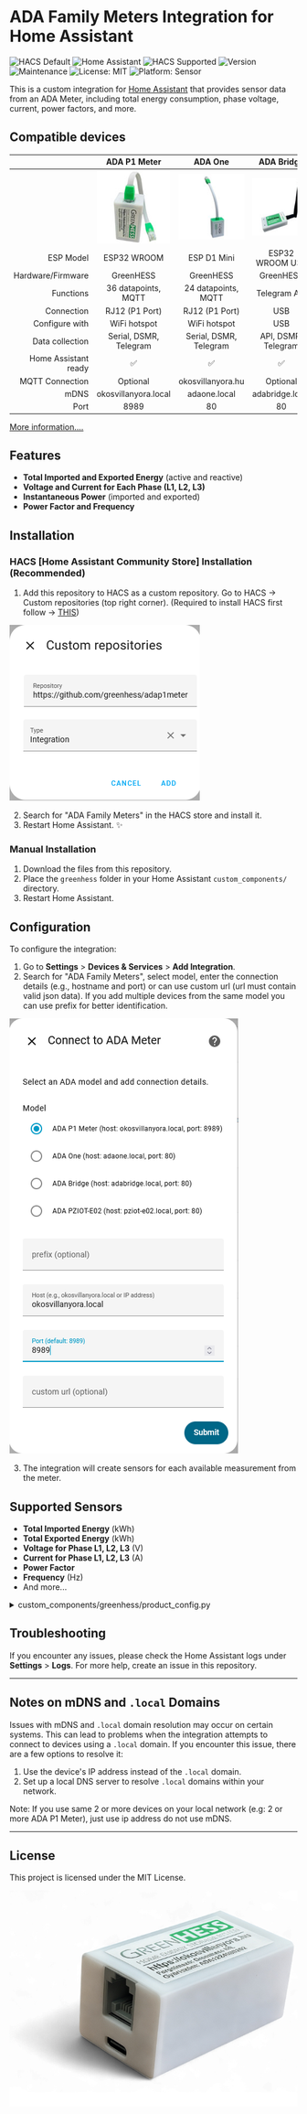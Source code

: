 # ADA Family Meters Integration for Home Assistant

![HACS Default](https://img.shields.io/badge/HACS-Default-orange.svg?style=flat-square)
![Home Assistant](https://img.shields.io/badge/Supports-Home%20Assistant-blue?style=flat-square)
![HACS Supported](https://img.shields.io/badge/HACS-Supported-41BDF5?style=flat-square)
![Version](https://img.shields.io/badge/dynamic/json?url=https://raw.githubusercontent.com/lewfpv/adap1meter/main/custom_components/greenhess/manifest.json&query=$.version&label=version&color=blue)
![Maintenance](https://img.shields.io/badge/Maintained%3F-yes-green?style=flat-square)
![License: MIT](https://img.shields.io/badge/License-MIT-yellow.svg?style=flat-square)
![Platform: Sensor](https://img.shields.io/badge/Platform-Sensor-lightgrey?style=flat-square)

This is a custom integration for [Home Assistant](https://www.home-assistant.io/) that provides sensor data from an ADA Meter, including total energy consumption, phase voltage, current, power factors, and more.

## Compatible devices

|						|**ADA P1 Meter**		|**ADA One**			|**ADA Bridge**			|**ADA PZIOT-E02**		|
|----------------------:|:---------------------:|:---------------------:|:---------------------:|:---------------------:|
|						|![](images/0.jpg)		|![](images/1.jpg)		|![](images/3.jpg)		|![](images/4.jpg)		|
|ESP Model				|ESP32 WROOM			|ESP D1 Mini			|ESP32 WROOM U32		|ESP8266EX				|
|Hardware/Firmware		|GreenHESS				|GreenHESS				|GreenHESS				|Peacefair/GreenHESS	|
|Functions				|36 datapoints, MQTT	|24 datapoints, MQTT	|Telegram API			|6 datapoints, MQTT 	|
|Connection				|RJ12 (P1 Port)			|RJ12 (P1 Port)			|USB					|DIN					|
|Configure with			|WiFi hotspot			|WiFi hotspot			|USB					|WiFi hotspot			|
|Data collection		|Serial, DSMR, Telegram	|Serial, DSMR, Telegram	|API, DSMR, Telegram	|Modbus					|
|Home Assistant ready	|✅						|✅						|✅						|✅						|
|MQTT Connection		|Optional				|okosvillanyora.hu		|Optional				|okosvillanyora.hu		|
|mDNS					|okosvillanyora.local 	|adaone.local 			|adabridge.local 		|pziot-e02.local 		|
|Port					|8989					|80						|80						|80						|

[More information....](https://p1meter.eu/ada-p1-system "More information....")

## Features

- **Total Imported and Exported Energy** (active and reactive)
- **Voltage and Current for Each Phase (L1, L2, L3)**
- **Instantaneous Power** (imported and exported)
- **Power Factor and Frequency**

## Installation

### HACS [Home Assistant Community Store] Installation (Recommended)
1. Add this repository to HACS as a custom repository. Go to HACS -> Custom repositories (top right corner).
(Required to install HACS first follow -> [THIS](https://www.hacs.xyz/docs/use/download/download/#to-download-hacs "HACS install tutorial"))

![add custom repo png](images/addcustomrepo.png)

2. Search for "ADA Family Meters" in the HACS store and install it.
3. Restart Home Assistant. :sparkles:

### Manual Installation
1. Download the files from this repository.
2. Place the `greenhess` folder in your Home Assistant `custom_components/` directory.
3. Restart Home Assistant.

## Configuration

To configure the integration:
1. Go to **Settings** > **Devices & Services** > **Add Integration**.
2. Search for "ADA Family Meters", select model, enter the connection details (e.g., hostname and port) or can use custom url (url must contain valid json data). If you add multiple devices from the same model you can use prefix for better identification.

![connect to png](images/connecttoada.png)

3. The integration will create sensors for each available measurement from the meter.

## Supported Sensors

- **Total Imported Energy** (kWh)
- **Total Exported Energy** (kWh)
- **Voltage for Phase L1, L2, L3** (V)
- **Current for Phase L1, L2, L3** (A)
- **Power Factor**
- **Frequency** (Hz)
- And more...

<details>
  <summary>custom_components/greenhess/product_config.py</summary>

```python
PRODUCT_CONFIGS = {
    "ada12": {
        "name": "ADA P1 Meter",
        "description": "Full-featured smart meter with all sensors",
        "host": "okosvillanyora.local",
        "default_port": 8989,
        "sensors": {
        # Összesített energia
        "active_import_energy_total": {
            "unit": "kWh",
            "friendly_name": "Összes importált energia",
            "icon": "mdi:transmission-tower-import"
        },
        "active_export_energy_total": {
            "unit": "kWh",
            "friendly_name": "Összes exportált energia",
            "icon": "mdi:transmission-tower-export"
        },
        "total_active_energy": {
            "unit": "kWh",
            "friendly_name": "Összes aktív energia",
            "icon": "mdi:lightning-bolt"
        },
        ...
```
</details>

## Troubleshooting

If you encounter any issues, please check the Home Assistant logs under **Settings** > **Logs**. For more help, create an issue in this repository.

---

## Notes on mDNS and `.local` Domains

Issues with mDNS and `.local` domain resolution may occur on certain systems. This can lead to problems when the integration attempts to connect to devices using a `.local` domain. If you encounter this issue, there are a few options to resolve it:

1. Use the device's IP address instead of the `.local` domain.
2. Set up a local DNS server to resolve `.local` domains within your network.

Note: If you use same 2 or more devices on your local network (e.g: 2 or more ADA P1 Meter), just use ip address do not use mDNS.

---

## License

This project is licensed under the MIT License.

![ADA P1 Meter Icon](images/icon.png)
